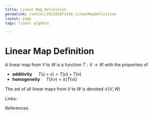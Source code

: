 ```yaml
---
title: Linear Map Definition
permalink: /zettel/202102071416_linearMapDefinition
layout: page
tags: linear algebra

---
```

# Linear Map Definition

A linear map from $V$ to $W$ is a function $T : V \rightarrow W$ with the properties of
- **additivity** $\quad T(u + v) = T(u) + T(v)$
- **homogeneity** $\quad T(\lambda v) = \lambda (T(v))$

The set of all linear maps from $V$ to $W$ is denoted $\mathcal{L}(V,W)$

Links: 

References: 

